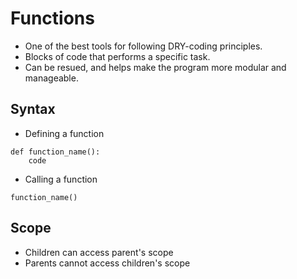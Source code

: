 # Functions

- One of the best tools for following DRY-coding principles. 
- Blocks of code that performs a specific task.
- Can be resued, and helps make the program more modular and manageable. 

## Syntax
- Defining a function

```
def function_name():
	code
```

- Calling a function

```
function_name()
```

## Scope

- Children can access parent's scope
- Parents cannot access children's scope